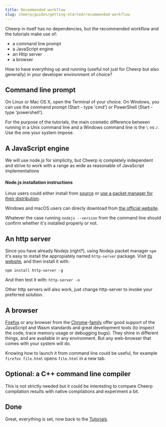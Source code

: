 ```yaml
---
title: Recommended workflow
slug: cheerp/guides/getting-started/recommended-workflow
---
```


Cheerp in itself has no dependencies, but the recommended workflow and the tutorials make use of:

- a command line prompt
- a JavaScript engine
- an Http server
- a browser

How to have everything up and running (useful not just for Cheerp but also generally) in your developer environment of choice?

## Command line prompt

On Linux or Mac OS X, open the Terminal of your choice. On Windows, you can use the command prompt (Start - type 'cmd') or PowerShell (Start - type 'powershell').

For the purpose of the tutorials, the main cosmetic difference between running in a Unix command line and a Windows command line is the `\` vs `/`. Use the one your system impose.

## A JavaScript engine

We will use node.js for simplicity, but Cheerp is completely independent and strive to work with a range as wide as reasonable of JavaScript implementations

#### Node.js installation instructions

Linux users could either install from [source](https://nodejs.org/en/download/) or [use a packet manager for their distribution](https://nodejs.org/en/download/package-manager/).

Windows and macOS users can direcly download from [the official website](https://nodejs.org/en/download).

Whatever the case running `nodejs --version` from the command line should confirm whether it's installed properly or not.

## An http server

Since you have already Nodejs (right?), using Nodejs packet manager `npm` it's easy to install the appropiately named `http-server` package.
Visit [its website](https://www.npmjs.com/package/http-server), and then install it with:

`npm install http-server -g`

And then test it with:
`http-server -o`

Other http servers will also work, just change http-server to invoke your preferred solution.

## A browser

[Firefox](https://www.mozilla.org/en-US/firefox/) or any browser from the [Chrome](https://www.google.com/chrome/)-[family](https://www.chromium.org/) offer good support of the JavaScript and Wasm standards and great development tools (to inspect the code, trace memory usage or debugging bugs). They shine in different things, and are available in any environment.
But any web-browser that comes with your system will do.

Knowing how to launch it from command line could be useful, for example `firefox file.html` opens `file.html` in a new tab.

## Optional: a C++ command line compiler

This is not strictly needed but it could be interesting to compare Cheerp compilation results with native compilations and experiment a bit.

## Done

Great, everything is set, now back to the [Tutorials](Cheerp-Tutorial).
